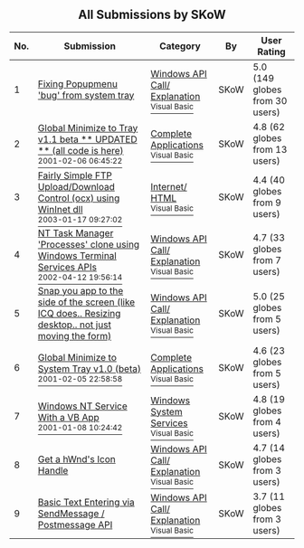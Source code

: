 ﻿<div align="center">

## All Submissions by SKoW

</div>

No.  | Submission | Category | By   | User Rating
---- | ---------- | -------- | ---- | -----------
1 | [Fixing Popupmenu 'bug' from system tray<br />](https://github.com/Planet-Source-Code/skow-fixing-popupmenu-bug-from-system-tray__1-21024) | [Windows API Call/ Explanation<br /><sup>Visual Basic</sup>](../ByCategory/windows-api-call-explanation__1-39.md) | SKoW | 5.0 (149 globes from 30 users)
2 | [Global Minimize to Tray v1\.1 beta \*\* UPDATED \*\* \(all code is here\)<br /><sup>2001-02-06 06:45:22</sup>](https://github.com/Planet-Source-Code/skow-global-minimize-to-tray-v1-1-beta-updated-all-code-is-here__1-15030) | [Complete Applications<br /><sup>Visual Basic</sup>](../ByCategory/complete-applications__1-27.md) | SKoW | 4.8 (62 globes from 13 users)
3 | [Fairly Simple FTP Upload/Download Control \(ocx\) using WinInet dll<br /><sup>2003-01-17 09:27:02</sup>](https://github.com/Planet-Source-Code/skow-fairly-simple-ftp-upload-download-control-ocx-using-wininet-dll__1-42502) | [Internet/ HTML<br /><sup>Visual Basic</sup>](../ByCategory/internet-html__1-34.md) | SKoW | 4.4 (40 globes from 9 users)
4 | [NT Task Manager 'Processes' clone using Windows Terminal Services APIs<br /><sup>2002-04-12 19:56:14</sup>](https://github.com/Planet-Source-Code/skow-nt-task-manager-processes-clone-using-windows-terminal-services-apis__1-33724) | [Windows API Call/ Explanation<br /><sup>Visual Basic</sup>](../ByCategory/windows-api-call-explanation__1-39.md) | SKoW | 4.7 (33 globes from 7 users)
5 | [Snap you app to the side of the screen \(like ICQ does\.\. Resizing desktop\.\. not just moving the form\)<br />](https://github.com/Planet-Source-Code/skow-snap-you-app-to-the-side-of-the-screen-like-icq-does-resizing-desktop-not-just-moving__1-14562) | [Windows API Call/ Explanation<br /><sup>Visual Basic</sup>](../ByCategory/windows-api-call-explanation__1-39.md) | SKoW | 5.0 (25 globes from 5 users)
6 | [Global Minimize to System Tray v1\.0 \(beta\)<br /><sup>2001-02-05 22:58:58</sup>](https://github.com/Planet-Source-Code/skow-global-minimize-to-system-tray-v1-0-beta__1-15021) | [Complete Applications<br /><sup>Visual Basic</sup>](../ByCategory/complete-applications__1-27.md) | SKoW | 4.6 (23 globes from 5 users)
7 | [Windows NT Service With a VB App<br /><sup>2001-01-08 10:24:42</sup>](https://github.com/Planet-Source-Code/skow-windows-nt-service-with-a-vb-app__1-14223) | [Windows System Services<br /><sup>Visual Basic</sup>](../ByCategory/windows-system-services__1-35.md) | SKoW | 4.8 (19 globes from 4 users)
8 | [Get a hWnd's Icon Handle<br />](https://github.com/Planet-Source-Code/skow-get-a-hwnd-s-icon-handle__1-15005) | [Windows API Call/ Explanation<br /><sup>Visual Basic</sup>](../ByCategory/windows-api-call-explanation__1-39.md) | SKoW | 4.7 (14 globes from 3 users)
9 | [Basic Text Entering via SendMessage / Postmessage API<br />](https://github.com/Planet-Source-Code/skow-basic-text-entering-via-sendmessage-postmessage-api__1-14217) | [Windows API Call/ Explanation<br /><sup>Visual Basic</sup>](../ByCategory/windows-api-call-explanation__1-39.md) | SKoW | 3.7 (11 globes from 3 users)

